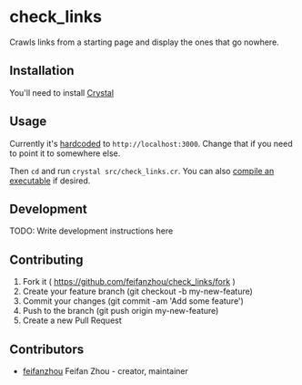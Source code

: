 # check_links
Crawls links from a starting page and display the ones that go nowhere.

## Installation
You'll need to install [Crystal](https://crystal-lang.org/docs/installation/on_mac_osx_using_homebrew.html)

## Usage
Currently it's [hardcoded](https://github.com/feifanzhou/check_links/blob/master/src/check_links.cr#L48) to `http://localhost:3000`. Change that if you need to point it to somewhere else.

Then `cd` and run `crystal src/check_links.cr`. You can also [compile an executable](https://crystal-lang.org/docs/using_the_compiler/index.html) if desired.

## Development

TODO: Write development instructions here

## Contributing

1. Fork it ( https://github.com/feifanzhou/check_links/fork )
2. Create your feature branch (git checkout -b my-new-feature)
3. Commit your changes (git commit -am 'Add some feature')
4. Push to the branch (git push origin my-new-feature)
5. Create a new Pull Request

## Contributors

- [feifanzhou](https://github.com/feifanzhou) Feifan Zhou - creator, maintainer
